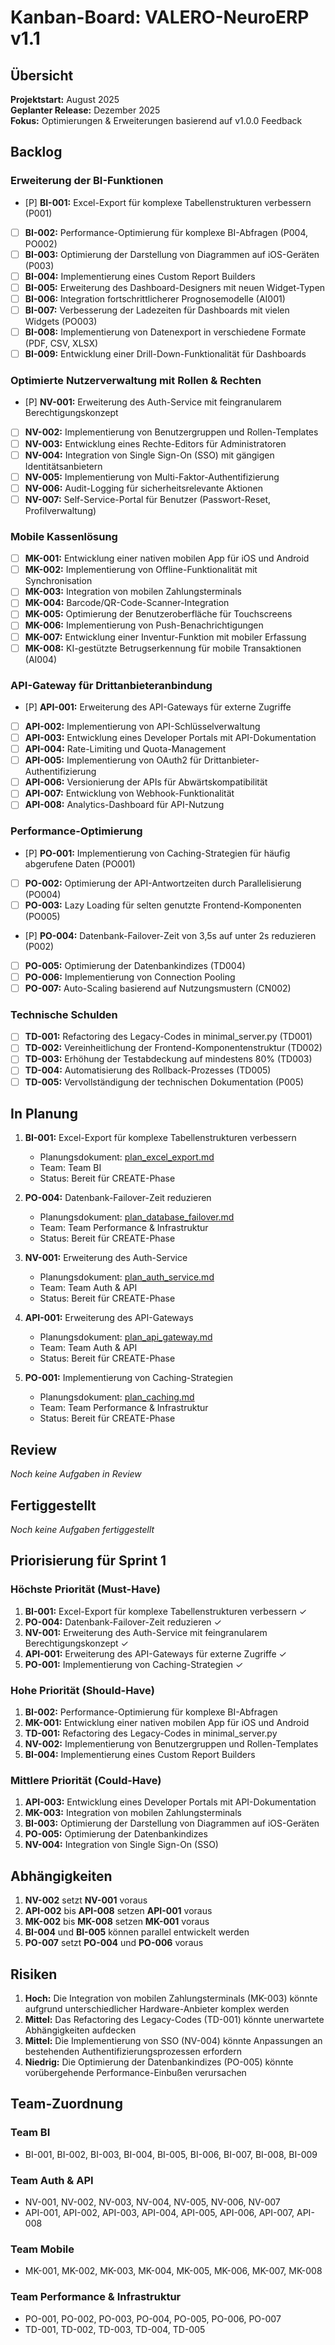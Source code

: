 # Kanban-Board: VALERO-NeuroERP v1.1

## Übersicht

**Projektstart:** August 2025  
**Geplanter Release:** Dezember 2025  
**Fokus:** Optimierungen & Erweiterungen basierend auf v1.0.0 Feedback

## Backlog

### Erweiterung der BI-Funktionen
- [P] **BI-001:** Excel-Export für komplexe Tabellenstrukturen verbessern (P001)
- [ ] **BI-002:** Performance-Optimierung für komplexe BI-Abfragen (P004, PO002)
- [ ] **BI-003:** Optimierung der Darstellung von Diagrammen auf iOS-Geräten (P003)
- [ ] **BI-004:** Implementierung eines Custom Report Builders
- [ ] **BI-005:** Erweiterung des Dashboard-Designers mit neuen Widget-Typen
- [ ] **BI-006:** Integration fortschrittlicherer Prognosemodelle (AI001)
- [ ] **BI-007:** Verbesserung der Ladezeiten für Dashboards mit vielen Widgets (PO003)
- [ ] **BI-008:** Implementierung von Datenexport in verschiedene Formate (PDF, CSV, XLSX)
- [ ] **BI-009:** Entwicklung einer Drill-Down-Funktionalität für Dashboards

### Optimierte Nutzerverwaltung mit Rollen & Rechten
- [P] **NV-001:** Erweiterung des Auth-Service mit feingranularem Berechtigungskonzept
- [ ] **NV-002:** Implementierung von Benutzergruppen und Rollen-Templates
- [ ] **NV-003:** Entwicklung eines Rechte-Editors für Administratoren
- [ ] **NV-004:** Integration von Single Sign-On (SSO) mit gängigen Identitätsanbietern
- [ ] **NV-005:** Implementierung von Multi-Faktor-Authentifizierung
- [ ] **NV-006:** Audit-Logging für sicherheitsrelevante Aktionen
- [ ] **NV-007:** Self-Service-Portal für Benutzer (Passwort-Reset, Profilverwaltung)

### Mobile Kassenlösung
- [ ] **MK-001:** Entwicklung einer nativen mobilen App für iOS und Android
- [ ] **MK-002:** Implementierung von Offline-Funktionalität mit Synchronisation
- [ ] **MK-003:** Integration von mobilen Zahlungsterminals
- [ ] **MK-004:** Barcode/QR-Code-Scanner-Integration
- [ ] **MK-005:** Optimierung der Benutzeroberfläche für Touchscreens
- [ ] **MK-006:** Implementierung von Push-Benachrichtigungen
- [ ] **MK-007:** Entwicklung einer Inventur-Funktion mit mobiler Erfassung
- [ ] **MK-008:** KI-gestützte Betrugserkennung für mobile Transaktionen (AI004)

### API-Gateway für Drittanbieteranbindung
- [P] **API-001:** Erweiterung des API-Gateways für externe Zugriffe
- [ ] **API-002:** Implementierung von API-Schlüsselverwaltung
- [ ] **API-003:** Entwicklung eines Developer Portals mit API-Dokumentation
- [ ] **API-004:** Rate-Limiting und Quota-Management
- [ ] **API-005:** Implementierung von OAuth2 für Drittanbieter-Authentifizierung
- [ ] **API-006:** Versionierung der APIs für Abwärtskompatibilität
- [ ] **API-007:** Entwicklung von Webhook-Funktionalität
- [ ] **API-008:** Analytics-Dashboard für API-Nutzung

### Performance-Optimierung
- [P] **PO-001:** Implementierung von Caching-Strategien für häufig abgerufene Daten (PO001)
- [ ] **PO-002:** Optimierung der API-Antwortzeiten durch Parallelisierung (PO004)
- [ ] **PO-003:** Lazy Loading für selten genutzte Frontend-Komponenten (PO005)
- [P] **PO-004:** Datenbank-Failover-Zeit von 3,5s auf unter 2s reduzieren (P002)
- [ ] **PO-005:** Optimierung der Datenbankindizes (TD004)
- [ ] **PO-006:** Implementierung von Connection Pooling
- [ ] **PO-007:** Auto-Scaling basierend auf Nutzungsmustern (CN002)

### Technische Schulden
- [ ] **TD-001:** Refactoring des Legacy-Codes in minimal_server.py (TD001)
- [ ] **TD-002:** Vereinheitlichung der Frontend-Komponentenstruktur (TD002)
- [ ] **TD-003:** Erhöhung der Testabdeckung auf mindestens 80% (TD003)
- [ ] **TD-004:** Automatisierung des Rollback-Prozesses (TD005)
- [ ] **TD-005:** Vervollständigung der technischen Dokumentation (P005)

## In Planung

1. **BI-001:** Excel-Export für komplexe Tabellenstrukturen verbessern
   - Planungsdokument: [plan_excel_export.md](plan_excel_export.md)
   - Team: Team BI
   - Status: Bereit für CREATE-Phase

2. **PO-004:** Datenbank-Failover-Zeit reduzieren
   - Planungsdokument: [plan_database_failover.md](plan_database_failover.md)
   - Team: Team Performance & Infrastruktur
   - Status: Bereit für CREATE-Phase

3. **NV-001:** Erweiterung des Auth-Service
   - Planungsdokument: [plan_auth_service.md](plan_auth_service.md)
   - Team: Team Auth & API
   - Status: Bereit für CREATE-Phase

4. **API-001:** Erweiterung des API-Gateways
   - Planungsdokument: [plan_api_gateway.md](plan_api_gateway.md)
   - Team: Team Auth & API
   - Status: Bereit für CREATE-Phase

5. **PO-001:** Implementierung von Caching-Strategien
   - Planungsdokument: [plan_caching.md](plan_caching.md)
   - Team: Team Performance & Infrastruktur
   - Status: Bereit für CREATE-Phase

## Review

*Noch keine Aufgaben in Review*

## Fertiggestellt

*Noch keine Aufgaben fertiggestellt*

## Priorisierung für Sprint 1

### Höchste Priorität (Must-Have)
1. **BI-001:** Excel-Export für komplexe Tabellenstrukturen verbessern ✓
2. **PO-004:** Datenbank-Failover-Zeit reduzieren ✓
3. **NV-001:** Erweiterung des Auth-Service mit feingranularem Berechtigungskonzept ✓
4. **API-001:** Erweiterung des API-Gateways für externe Zugriffe ✓
5. **PO-001:** Implementierung von Caching-Strategien ✓

### Hohe Priorität (Should-Have)
1. **BI-002:** Performance-Optimierung für komplexe BI-Abfragen
2. **MK-001:** Entwicklung einer nativen mobilen App für iOS und Android
3. **TD-001:** Refactoring des Legacy-Codes in minimal_server.py
4. **NV-002:** Implementierung von Benutzergruppen und Rollen-Templates
5. **BI-004:** Implementierung eines Custom Report Builders

### Mittlere Priorität (Could-Have)
1. **API-003:** Entwicklung eines Developer Portals mit API-Dokumentation
2. **MK-003:** Integration von mobilen Zahlungsterminals
3. **BI-003:** Optimierung der Darstellung von Diagrammen auf iOS-Geräten
4. **PO-005:** Optimierung der Datenbankindizes
5. **NV-004:** Integration von Single Sign-On (SSO)

## Abhängigkeiten

1. **NV-002** setzt **NV-001** voraus
2. **API-002** bis **API-008** setzen **API-001** voraus
3. **MK-002** bis **MK-008** setzen **MK-001** voraus
4. **BI-004** und **BI-005** können parallel entwickelt werden
5. **PO-007** setzt **PO-004** und **PO-006** voraus

## Risiken

1. **Hoch:** Die Integration von mobilen Zahlungsterminals (MK-003) könnte aufgrund unterschiedlicher Hardware-Anbieter komplex werden
2. **Mittel:** Das Refactoring des Legacy-Codes (TD-001) könnte unerwartete Abhängigkeiten aufdecken
3. **Mittel:** Die Implementierung von SSO (NV-004) könnte Anpassungen an bestehenden Authentifizierungsprozessen erfordern
4. **Niedrig:** Die Optimierung der Datenbankindizes (PO-005) könnte vorübergehende Performance-Einbußen verursachen

## Team-Zuordnung

### Team BI
- BI-001, BI-002, BI-003, BI-004, BI-005, BI-006, BI-007, BI-008, BI-009

### Team Auth & API
- NV-001, NV-002, NV-003, NV-004, NV-005, NV-006, NV-007
- API-001, API-002, API-003, API-004, API-005, API-006, API-007, API-008

### Team Mobile
- MK-001, MK-002, MK-003, MK-004, MK-005, MK-006, MK-007, MK-008

### Team Performance & Infrastruktur
- PO-001, PO-002, PO-003, PO-004, PO-005, PO-006, PO-007
- TD-001, TD-002, TD-003, TD-004, TD-005 